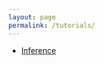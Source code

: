 ```yaml
---
layout: page
permalink: /tutorials/
---
```


- [Inference](https://jandraor.github.io/tutorials/Inference.html)